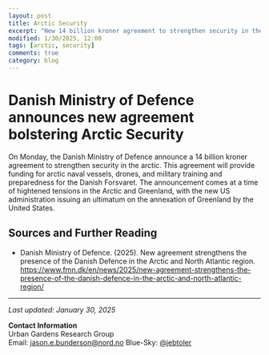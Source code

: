 ```yaml
---
layout: post
title: Arctic Security
excerpt: "New 14 billion kroner agreement to strengthen security in the arctic"
modified: 1/30/2025, 12:00
tags: [arctic, security]
comments: true
category: blog
---
```


# Danish Ministry of Defence announces new agreement bolstering Arctic Security

On Monday, the Danish Ministry of Defence announce a 14 billion kroner agreement to strengthen security in the arctic. This agreement will provide funding for arctic naval vessels, drones, and military training and preparedness for the Danish Forsvaret. The announcement comes at a time of hightened tensions in the Arctic and Greenland, with the new US administration issuing an ultimatum on the annexation of Greenland by the United States.

## Sources and Further Reading

* Danish Ministry of Defence. (2025). New agreement strengthens the presence of the Danish Defence in the Arctic and North Atlantic region. https://www.fmn.dk/en/news/2025/new-agreement-strengthens-the-presence-of-the-danish-defence-in-the-arctic-and-north-atlantic-region/

---

*Last updated: January 30, 2025*

**Contact Information**  
Urban Gardens Research Group  
Email: jason.e.bunderson@nord.no
Blue-Sky: [@jebtoler](https://bsky.app/profile/jebtoler.bsky.social)

